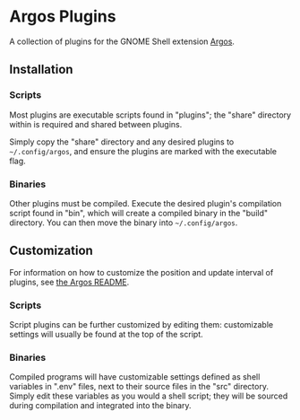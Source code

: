 # Argos Plugins

A collection of plugins for the GNOME Shell extension
[Argos](https://github.com/p-e-w/argos).

## Installation

### Scripts

Most plugins are executable scripts found in "plugins"; the "share" directory
within is required and shared between plugins.

Simply copy the "share" directory and any desired plugins to `~/.config/argos`,
and ensure the plugins are marked with the executable flag.

### Binaries

Other plugins must be compiled. Execute the desired plugin's compilation script
found in "bin", which will create a compiled binary in the "build" directory.
You can then move the binary into `~/.config/argos`.

## Customization

For information on how to customize the position and update interval of plugins,
see [the Argos README](https://github.com/p-e-w/argos#filename-format).

### Scripts

Script plugins can be further customized by editing them: customizable settings
will usually be found at the top of the script.

### Binaries

Compiled programs will have customizable settings defined as shell variables in
".env" files, next to their source files in the "src" directory. Simply edit
these variables as you would a shell script; they will be sourced during
compilation and integrated into the binary.
